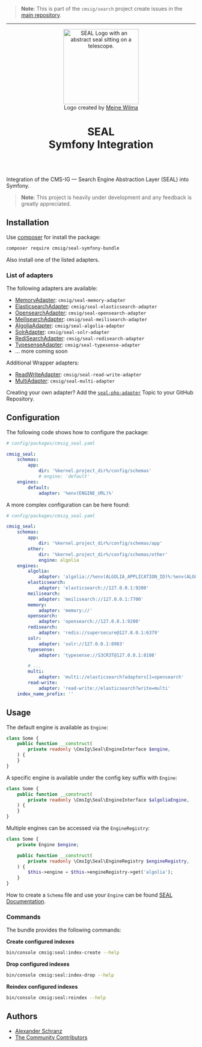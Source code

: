 > **Note**:
> This is part of the `cmsig/search` project create issues in the [main repository](https://github.com/php-cmsig/search).

---

<div align="center">
    <img alt="SEAL Logo with an abstract seal sitting on a telescope." src="https://avatars.githubusercontent.com/u/120221538?s=400&v=6" width="200" height="200">
</div>

<div align="center">Logo created by <a href="https://cargocollective.com/meinewilma">Meine Wilma</a></div>

<h1 align="center">SEAL <br /> Symfony Integration</h1>

<br />
<br />

Integration of the CMS-IG — Search Engine Abstraction Layer (SEAL) into Symfony.

> **Note**:
> This project is heavily under development and any feedback is greatly appreciated.

## Installation

Use [composer](https://getcomposer.org/) for install the package:

```bash
composer require cmsig/seal-symfony-bundle
```

Also install one of the listed adapters.

### List of adapters

The following adapters are available:

 - [MemoryAdapter](../../packages/seal-memory-adapter): `cmsig/seal-memory-adapter`
 - [ElasticsearchAdapter](../../packages/seal-elasticsearch-adapter): `cmsig/seal-elasticsearch-adapter`
 - [OpensearchAdapter](../../packages/seal-opensearch-adapter): `cmsig/seal-opensearch-adapter`
 - [MeilisearchAdapter](../../packages/seal-meilisearch-adapter): `cmsig/seal-meilisearch-adapter`
 - [AlgoliaAdapter](../../packages/seal-algolia-adapter): `cmsig/seal-algolia-adapter`
 - [SolrAdapter](../../packages/seal-solr-adapter): `cmsig/seal-solr-adapter`
 - [RediSearchAdapter](../../packages/seal-redisearch-adapter): `cmsig/seal-redisearch-adapter`
 - [TypesenseAdapter](../../packages/seal-typesense-adapter): `cmsig/seal-typesense-adapter`
 - ... more coming soon

Additional Wrapper adapters:

 - [ReadWriteAdapter](../../packages/seal-read-write-adapter): `cmsig/seal-read-write-adapter`
 - [MultiAdapter](../../packages/seal-multi-adapter): `cmsig/seal-multi-adapter`

Creating your own adapter? Add the [`seal-php-adapter`](https://github.com/topics/seal-php-adapter) Topic to your GitHub Repository.

## Configuration

The following code shows how to configure the package:

```yaml
# config/packages/cmsig_seal.yaml

cmsig_seal:
    schemas:
        app:
            dir: '%kernel.project_dir%/config/schemas'
            # engine: 'default'
    engines:
        default:
            adapter: '%env(ENGINE_URL)%'
```

A more complex configuration can be here found:

```yaml
# config/packages/cmsig_seal.yaml

cmsig_seal:
    schemas:
        app:
            dir: '%kernel.project_dir%/config/schemas/app'
        other:
            dir: '%kernel.project_dir%/config/schemas/other'
            engine: algolia
    engines:
        algolia:
            adapter: 'algolia://%env(ALGOLIA_APPLICATION_ID)%:%env(ALGOLIA_ADMIN_API_KEY)%'
        elasticsearch:
            adapter: 'elasticsearch://127.0.0.1:9200'
        meilisearch:
            adapter: 'meilisearch://127.0.0.1:7700'
        memory:
            adapter: 'memory://'
        opensearch:
            adapter: 'opensearch://127.0.0.1:9200'
        redisearch:
            adapter: 'redis://supersecure@127.0.0.1:6379'
        solr:
            adapter: 'solr://127.0.0.1:8983'
        typesense:
            adapter: 'typesense://S3CR3T@127.0.0.1:8108'

        # ...
        multi:
            adapter: 'multi://elasticsearch?adapters[]=opensearch'
        read-write:
            adapter: 'read-write://elasticsearch?write=multi'
    index_name_prefix: ''
```

## Usage

The default engine is available as `Engine`:

```php
class Some {
    public function __construct(
        private readonly \CmsIg\Seal\EngineInterface $engine,
    ) {
    }
}
```

A specific engine is available under the config key suffix with `Engine`:

```php
class Some {
    public function __construct(
        private readonly \CmsIg\Seal\EngineInterface $algoliaEngine,
    ) {
    }
}
```

Multiple engines can be accessed via the `EngineRegistry`:

```php
class Some {
    private Engine $engine;

    public function __construct(
        private readonly \CmsIg\Seal\EngineRegistry $engineRegistry,
    ) {
        $this->engine = $this->engineRegistry->get('algolia');
    }
}
```

How to create a `Schema` file and use your `Engine` can be found [SEAL Documentation](../../README.md#usage).

### Commands

The bundle provides the following commands:

**Create configured indexes**

```bash
bin/console cmsig:seal:index-create --help
```

**Drop configured indexes**

```bash
bin/console cmsig:seal:index-drop --help
```

**Reindex configured indexes**

```bash
bin/console cmsig:seal:reindex --help
```

## Authors

- [Alexander Schranz](https://github.com/alexander-schranz/)
- [The Community Contributors](https://github.com/php-cmsig/search/graphs/contributors)
